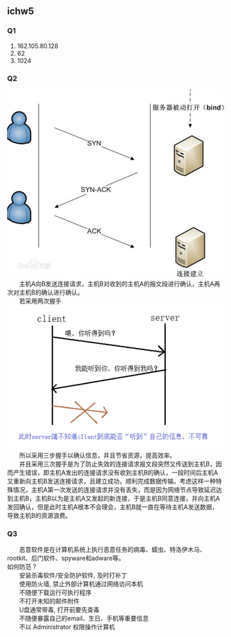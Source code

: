 ## ichw5 ##
### Q1 ###
1. 162.105.80.128  
2. 62  
3. 1024  
### Q2 ###
![image](https://github.com/assassinmsq/ichw/blob/master/git%E7%85%A7%E7%89%87/git%E7%85%A7%E7%89%87/%E4%B8%89%E6%AD%A5%E6%8F%A1%E6%89%8B.png)  
　　主机A向B发送连接请求，主机B对收到的主机A的报文段进行确认，主机A再次对主机B的确认进行确认。  
　　若采用两次握手  
  ![image](https://github.com/assassinmsq/ichw/blob/master/git%E7%85%A7%E7%89%87/git%E7%85%A7%E7%89%87/%E4%B8%A4%E6%AD%A5%E6%8F%A1%E6%89%8B.png)   
　　所以采用三步握手以确认信息，并且节省资源，提高效率。  
　　并且采用三次握手是为了防止失效的连接请求报文段突然又传送到主机B，因而产生错误，即主机A发出的连接请求没有收到主机B的确认，一段时间后主机A又重新向主机B发送连接请求，且建立成功，顺利完成数据传输。考虑这样一种特殊情况，主机A第一次发送的连接请求并没有丢失，而是因为网络节点导致延迟达到主机B，主机B以为是主机A又发起的新连接，于是主机B同意连接，并向主机A发回确认，但是此时主机A根本不会理会，主机B就一直在等待主机A发送数据，导致主机B的资源浪费。  
### Q3 ###
　　恶意软件是在计算机系统上执行恶意任务的病毒、蠕虫、特洛伊木马、rootkit、后门软件、spyware和adware等。   
如何防范？  
　　安装杀毒软件/安全防护软件, 及时打补丁  
　　使用防火墙, 禁止外部计算机通过网络访问本机  
　　不随便下载运行可执行程序  
　　不打开未知的邮件附件  
　　U盘通常带毒, 打开前要先查毒  
　　不随便暴露自己的email、生日、手机等重要信息  
　　不以 Administrator 权限操作计算机
